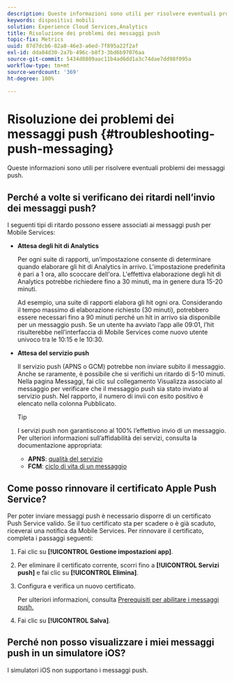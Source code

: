 ```yaml
---
description: Queste informazioni sono utili per risolvere eventuali problemi dei messaggi push.
keywords: dispositivi mobili
solution: Experience Cloud Services,Analytics
title: Risoluzione dei problemi dei messaggi push
topic-fix: Metrics
uuid: 87d7dcb6-82a8-46e3-a6ed-7f895a22f2af
exl-id: dda84d30-2a7b-496c-b8f3-3bd6b97076aa
source-git-commit: 5434d8809aac11b4ad6dd1a3c74dae7dd98f095a
workflow-type: tm+mt
source-wordcount: '369'
ht-degree: 100%

---
```


# Risoluzione dei problemi dei messaggi push {#troubleshooting-push-messaging}

Queste informazioni sono utili per risolvere eventuali problemi dei messaggi push.

## Perché a volte si verificano dei ritardi nell’invio dei messaggi push?

I seguenti tipi di ritardo possono essere associati ai messaggi push per Mobile Services:

* **Attesa degli hit di Analytics**

   Per ogni suite di rapporti, un’impostazione consente di determinare quando elaborare gli hit di Analytics in arrivo. L&#39;impostazione predefinita è pari a 1 ora, allo scoccare dell&#39;ora. L&#39;effettiva elaborazione degli hit di Analytics potrebbe richiedere fino a 30 minuti, ma in genere dura 15-20 minuti.

   Ad esempio, una suite di rapporti elabora gli hit ogni ora. Considerando il tempo massimo di elaborazione richiesto (30 minuti), potrebbero essere necessari fino a 90 minuti perché un hit in arrivo sia disponibile per un messaggio push. Se un utente ha avviato l’app alle 09:01, l’hit risulterebbe nell’interfaccia di Mobile Services come nuovo utente univoco tra le 10:15 e le 10:30.

* **Attesa del servizio push**

   Il servizio push (APNS o GCM) potrebbe non inviare subito il messaggio. Anche se raramente, è possibile che si verifichi un ritardo di 5-10 minuti. Nella pagina Messaggi, fai clic sul collegamento Visualizza associato al messaggio per verificare che il messaggio push sia stato inviato al servizio push. Nel rapporto, il numero di invii con esito positivo è elencato nella colonna Pubblicato.

   >[!TIP]
   >
   >I servizi push non garantiscono al 100% l’effettivo invio di un messaggio. Per ulteriori informazioni sull’affidabilità dei servizi, consulta la documentazione appropriata:
   >
   >* **APNS**: [qualità del servizio](https://developer.apple.com/library/content/documentation/NetworkingInternet/Conceptual/RemoteNotificationsPG/APNSOverview.html#//apple_ref/doc/uid/TP40008194-CH8-SW5)
   >* **FCM**: [ciclo di vita di un messaggio](https://firebase.google.com/docs/cloud-messaging/concept-options#lifetime)


## Come posso rinnovare il certificato Apple Push Service?

Per poter inviare messaggi push è necessario disporre di un certificato Push Service valido. Se il tuo certificato sta per scadere o è già scaduto, riceverai una notifica da Mobile Services. Per rinnovare il certificato, completa i passaggi seguenti:

1. Fai clic su **[!UICONTROL Gestione impostazioni app]**.
2. Per eliminare il certificato corrente, scorri fino a **[!UICONTROL Servizi push]** e fai clic su **[!UICONTROL Elimina]**.
3. Configura e verifica un nuovo certificato.

   Per ulteriori informazioni, consulta [Prerequisiti per abilitare i messaggi push.](/help/using/c-manage-app-settings/c-mob-confg-app/configure-push-messaging/prerequisites-push-messaging.md)

4. Fai clic su **[!UICONTROL Salva]**.

## Perché non posso visualizzare i miei messaggi push in un simulatore iOS?

I simulatori iOS non supportano i messaggi push.
